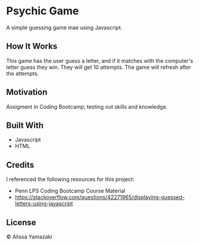 # Psychic Game

A simple guessing game mae using Javascript.


## How It Works

This game has the user guess a letter, and if it matches with the computer's letter guess they win. They will get 10 attempts. The game will refresh after the attempts.

## Motivation

Assigment in Coding Bootcamp; testing out skills and knowledge.

## Built With

* Javascript 
* HTML

## Credits

I referenced the following resources for this project:

* Penn LPS Coding Bootcamp Course Material
* https://stackoverflow.com/questions/42271965/displaying-guessed-letters-using-javascript

## License

&copy; Alissa Yamazaki

